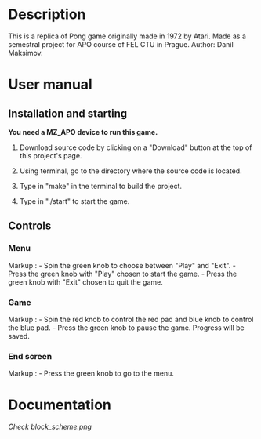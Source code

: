 # Description

This is a replica of Pong game originally made in 1972 by Atari. Made as a semestral project for APO course of FEL CTU in Prague. Author: Danil Maksimov.

# User manual

## Installation and starting

**You need a MZ_APO device to run this game.**

1) Download source code by clicking on a "Download" button at the top of this project's page.

2) Using terminal, go to the directory where the source code is located.

3) Type in "make" in the terminal to build the project.

4) Type in "./start" to start the game.

## Controls

### Menu

Markup : - Spin the green knob to choose between "Play" and "Exit".
         - Press the green knob with "Play" chosen to start the game.
         - Press the green knob with "Exit" chosen to quit the game.

### Game

Markup : - Spin the red knob to control the red pad and blue knob to control the blue pad.
         - Press the green knob to pause the game. Progress will be saved.

### End screen

Markup : - Press the green knob to go to the menu.

# Documentation

*Check block_scheme.png*

